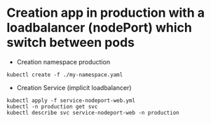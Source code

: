 # Creation app in production with a loadbalancer (nodePort) which switch between pods
- Creation namespace production
```console
kubectl create -f ./my-namespace.yaml
```
- Creation Service (implicit loadbalancer)
```console
kubectl apply -f service-nodeport-web.yml
kubectl -n production get svc
kubectl describe svc service-nodeport-web -n production
```
